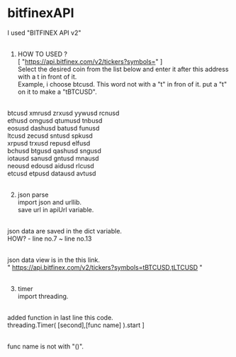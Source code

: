 # bitfinexAPI

I used "BITFINEX API v2"
<br><br>

01. HOW TO USED ?<br>
[ "https://api.bitfinex.com/v2/tickers?symbols=" ]<br>
Select the desired coin from the list below and enter it after this address with a t in front of it.<br>
Example, i choose btcusd. This word not with a "t" in fron of it. put a "t" on it to make a "tBTCUSD".<br><br>

btcusd	xmrusd	zrxusd	yywusd rcnusd<br>
ethusd	omgusd	qtumusd	tnbusd<br>
eosusd	dashusd	batusd	funusd<br>
ltcusd	zecusd	sntusd	spkusd<br>
xrpusd	trxusd	repusd	elfusd<br>
bchusd	btgusd	qashusd	sngusd<br>
iotausd	sanusd	gntusd	mnausd<br>
neousd	edousd	aidusd	rlcusd<br>
etcusd	etpusd	datausd	avtusd<br><br>

02. json parse<br>
import json and urllib.<br>
save url in apiUrl variable.<br><br>

json data are saved in the dict variable.<br>
 HOW? - line no.7 ~ line no.13<br><br>

json data view is in the this link.<br>
" https://api.bitfinex.com/v2/tickers?symbols=tBTCUSD,tLTCUSD "<br><br>

03. timer<br>
import threading.<br><br>

added function in last line this code.<br>
threading.Timer( [second],[func name] ).start ]<br><br>

func name is not with "()".
